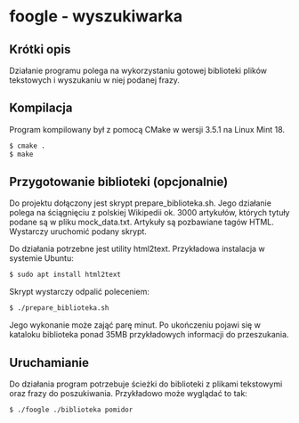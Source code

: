 foogle - wyszukiwarka
=====================

Krótki opis
-----------

Działanie programu polega na wykorzystaniu gotowej biblioteki plików tekstowych i wyszukaniu w niej podanej frazy.

Kompilacja
----------

Program kompilowany był z pomocą CMake w wersji 3.5.1 na Linux Mint 18.

```bash
$ cmake .
$ make
```

Przygotowanie biblioteki (opcjonalnie)
--------------------------------------

Do projektu dołączony jest skrypt prepare_biblioteka.sh. Jego działanie polega na ściągnięciu z polskiej Wikipedii ok. 3000 artykułów, których tytuły podane są w pliku mock_data.txt. Artykuły są pozbawiane tagów HTML. Wystarczy uruchomić podany skrypt.

Do działania potrzebne jest utility html2text. Przykładowa instalacja w systemie Ubuntu:

```bash
$ sudo apt install html2text
```

Skrypt wystarczy odpalić poleceniem:

```bash
$ ./prepare_biblioteka.sh
```

Jego wykonanie może zająć parę minut. Po ukończeniu pojawi się w kataloku biblioteka ponad 35MB przykładowych informacji do przeszukania.

Uruchamianie
------------

Do działania program potrzebuje ścieżki do biblioteki z plikami tekstowymi oraz frazy do poszukiwania. Przykładowo może wyglądać to tak:

```bash
$ ./foogle ./biblioteka pomidor
```